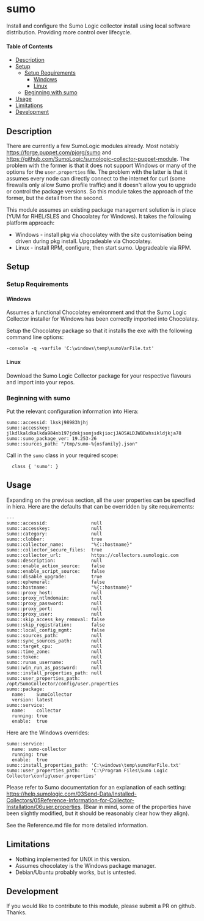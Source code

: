 # sumo

Install and configure the Sumo Logic collector install using local software distribution. Providing more control over lifecycle.

#### Table of Contents

<!-- vim-markdown-toc GFM -->

* [Description](#description)
* [Setup](#setup)
  * [Setup Requirements](#setup-requirements)
    * [Windows](#windows)
    * [Linux](#linux)
  * [Beginning with sumo](#beginning-with-sumo)
* [Usage](#usage)
* [Limitations](#limitations)
* [Development](#development)

<!-- vim-markdown-toc -->


## Description

There are currently a few SumoLogic modules already.  Most notably https://forge.puppet.com/pjorg/sumo and 
https://github.com/SumoLogic/sumologic-collector-puppet-module.  The problem with the former is that it does not
support Windows or many of the options for the `user.properties` file.  The problem with the latter is that it assumes every
node can directly connect to the internet for curl (some firewalls only allow Sumo profile traffic) and it doesn't allow you to
upgrade or control the package versions.  So this module takes the approach of the former, but the detail from the second.

This module assumes an existing package management solution is in place (YUM for RHEL/SLES and Chocolatey for Windows). 
It takes the following platform approach:

* Windows - install pkg via chocolatey with the site customisation being driven during pkg install. Upgradeable via Chocolatey.
* Linux - install RPM, configure, then start sumo.  Upgradeable via RPM.
<!--* UNIX (TODO) - install from tar, configure, then start sumo.  Not readily upgradeable.-->


## Setup

### Setup Requirements

#### Windows

Assumes a functional Chocolatey environment and that the Sumo Logic Collector installer for Windows has been correctly imported into Chocolatey.

Setup the Chocolatey package so that it installs the exe with the following command line options:

```
-console -q -varfile 'C:\windows\temp\sumoVarFile.txt'
```

#### Linux

Download the Sumo Logic Collector package for your respective flavours and import into your repos.

### Beginning with sumo

Put the relevant configuration information into Hiera:

```
sumo::accessid: lkskj98983hjhj
sumo::accesskey: jlkdlkaldkalkda984nb197jdnkjsomjsdkjiocjJAOSALDJWBDahsikldjkja78
sumo::sumo_package_ver: 19.253-26
sumo::sources_path: "/tmp/sumo-%{osfamily}.json"
```

Call in the `sumo` class in your required scope:

```
  class { 'sumo': }
```

## Usage

Expanding on the previous section, all the user properties can be specified in hiera.  Here are the defaults that can be overridden by site
requirements:

```
---
sumo::accessid:                null
sumo::accesskey:               null
sumo::category:                null
sumo::clobber:                 true
sumo::collector_name:          "%{::hostname}"
sumo::collector_secure_files:  true
sumo::collector_url:           https://collectors.sumologic.com
sumo::description:             null
sumo::enable_action_source:    false
sumo::enable_script_source:    false
sumo::disable_upgrade:         true
sumo::ephemeral:               false
sumo::hostname:                "%{::hostname}"
sumo::proxy_host:              null
sumo::proxy_ntlmdomain:        null
sumo::proxy_password:          null
sumo::proxy_port:              null
sumo::proxy_user:              null
sumo::skip_access_key_removal: false
sumo::skip_registration:       false
sumo::local_config_mgmt:       false
sumo::sources_path:            null
sumo::sync_sources_path:       null
sumo::target_cpu:              null
sumo::time_zone:               null
sumo::token:                   null
sumo::runas_username:          null
sumo::win_run_as_password:     null
sumo::install_properties_path: null
sumo::user_properties_path:    /opt/SumoCollector/config/user.properties
sumo::package:
  name:    SumoCollector
  version: latest
sumo::service:
  name:    collector
  running: true
  enable:  true
```

Here are the Windows overrides:

```
sumo::service:
  name: sumo-collector
  running: true
  enable:  true
sumo::install_properties_path: 'C:\windows\temp\sumoVarFile.txt'
sumo::user_properties_path:    'C:\Program Files\Sumo Logic Collector\config\user.properties'
```

Please refer to Sumo documentation for an explanation of each setting: https://help.sumologic.com/03Send-Data/Installed-Collectors/05Reference-Information-for-Collector-Installation/06user.properties. (Bear in mind, some of the properties have been slightly modified, but it should be reasonably clear how they align).

See the Reference.md file for more detailed information.

## Limitations

* Nothing implemented for UNIX in this version.
* Assumes chocolatey is the Windows package manager.
* Debian/Ubuntu probably works, but is untested.

## Development

If you would like to contribute to this module, please submit a PR on github.  Thanks.


